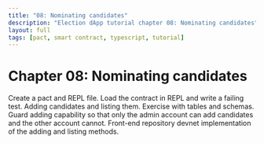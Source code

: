 ```yaml
---
title: "08: Nominating candidates"
description: "Election dApp tutorial chapter 08: Nominating candidates"
layout: full
tags: [pact, smart contract, typescript, tutorial]
---
```


# Chapter 08: Nominating candidates

Create a pact and REPL file. Load the contract in REPL and write a failing test.
Adding candidates and listing them. Exercise with tables and schemas. Guard
adding capability so that only the admin account can add candidates and the
other account cannot.
Front-end repository devnet implementation of the adding and listing methods.

